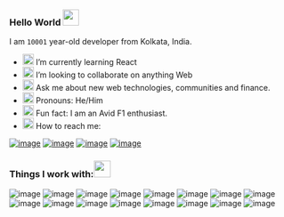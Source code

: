 ### Hello World <img src="https://github.com/sciencepal/sciencepal/blob/master/assets/Hi.gif" width="29px">

I am `10001` year-old developer from Kolkata, India.
<!--
**Keshraf/Keshraf** is a ✨ _special_ ✨ repository because its `README.md` (this file) appears on your GitHub profile.

Here are some ideas to get you started:

- 🔭 I’m currently working on ...
- 🌱 I’m currently learning ...
- 👯 I’m looking to collaborate on ...
- 🤔 I’m looking for help with ...
- 💬 Ask me about ...
- 📫 How to reach me: ...
- 😄 Pronouns: ...
- ⚡ Fun fact: ...
-->
- <img src="https://user-images.githubusercontent.com/82109991/139529345-594a3f50-39e1-4bf0-b514-b541e74699e9.gif" width="20px"> I’m currently learning React 
- <img src="https://user-images.githubusercontent.com/82109991/139529277-73467232-3634-40fc-8e8a-8fdc6018423a.gif" width="20px"> I’m looking to collaborate on anything Web
- <img src="https://user-images.githubusercontent.com/82109991/139529516-7090bb08-54c8-43a8-8332-133b100432ed.gif" width="20px"> Ask me about new web technologies, communities and finance.
- <img src="https://user-images.githubusercontent.com/82109991/139529388-e0c01c4b-ae01-446d-9edf-45a381ef1765.gif" width="20px"> Pronouns: He/Him
- <img src="https://user-images.githubusercontent.com/82109991/139529452-419f1d18-4c86-4f4d-88d7-6f210d56ab31.gif" width="20px"> Fun fact: I am an Avid F1 enthusiast.
- <img src="https://user-images.githubusercontent.com/82109991/139529130-a439fb0e-bc7f-4b4f-bc64-bc0d17db5274.gif" width="20px">  How to reach me: 

[![image](https://img.shields.io/badge/LinkedIn-0077B5?style=for-the-badge&logo=linkedin&logoColor=white)](https://www.linkedin.com/in/ketan-saraf-174043212/)
[![image](https://img.shields.io/badge/GitHub-100000?style=for-the-badge&logo=github&logoColor=white)](https://github.com/Keshraf)
[![image](https://img.shields.io/badge/Codepen-000000?style=for-the-badge&logo=codepen&logoColor=white)](https://codepen.io/Keshraf)
[![image](https://img.shields.io/badge/Gmail-D14836?style=for-the-badge&logo=gmail&logoColor=white)](saraf.ketan1108@gmail.com)


### Things I work with:<img src="https://user-images.githubusercontent.com/82109991/139529902-38b83815-0677-4d89-9439-99082856a332.gif" width="30px">

![image](https://img.shields.io/badge/HTML5-E34F26?style=for-the-badge&logo=html5&logoColor=white)
![image](https://img.shields.io/badge/CSS3-1572B6?style=for-the-badge&logo=css3&logoColor=white)
![image](https://img.shields.io/badge/JavaScript-323330?style=for-the-badge&logo=javascript&logoColor=F7DF1E)
![image](https://img.shields.io/badge/Java-ED8B00?style=for-the-badge&logo=java&logoColor=white)
![image](https://img.shields.io/badge/json-5E5C5C?style=for-the-badge&logo=json&logoColor=white)
![image](https://img.shields.io/badge/MongoDB-4EA94B?style=for-the-badge&logo=mongodb&logoColor=white)
![image](https://img.shields.io/badge/Node.js-339933?style=for-the-badge&logo=nodedotjs&logoColor=white)
![image](https://img.shields.io/badge/npm-CB3837?style=for-the-badge&logo=npm&logoColor=white)
![image](https://img.shields.io/badge/Express.js-000000?style=for-the-badge&logo=express&logoColor=white)
![image](https://img.shields.io/badge/Sass-CC6699?style=for-the-badge&logo=sass&logoColor=white)
![image](https://img.shields.io/badge/Chart.js-FF6384?style=for-the-badge&logo=chartdotjs&logoColor=white)
![image](https://img.shields.io/badge/ThreeJs-black?style=for-the-badge&logo=three.js&logoColor=white)
![image](https://img.shields.io/badge/Webpack-8DD6F9?style=for-the-badge&logo=Webpack&logoColor=white)
![image](https://img.shields.io/badge/Visual_Studio_Code-0078D4?style=for-the-badge&logo=visual%20studio%20code&logoColor=white)
![image](https://img.shields.io/badge/Figma-F24E1E?style=for-the-badge&logo=figma&logoColor=white)
![image](https://img.shields.io/badge/blender-%23F5792A.svg?style=for-the-badge&logo=blender&logoColor=white)
